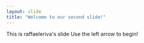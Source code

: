 ```yaml
---
layout: slide
title: "Welcome to our second slide!"
---
```

This is raffaeleriva's slide
Use the left arrow to begin!